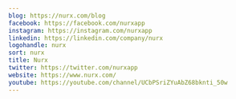 ```yaml
---
blog: https://nurx.com/blog
facebook: https://facebook.com/nurxapp
instagram: https://instagram.com/nurxapp
linkedin: https://linkedin.com/company/nurx
logohandle: nurx
sort: nurx
title: Nurx
twitter: https://twitter.com/nurxapp
website: https://www.nurx.com/
youtube: https://youtube.com/channel/UCbPSriZYuAbZ68bknti_50w
---
```

